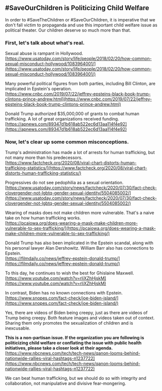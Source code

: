 ## #SaveOurChildren is Politicizing Child Welfare

In order to #SaveTheChildren or #SaveOurChildren, it is imperative that we don't fall victim to propaganda and use this important child welfare issue as political theater. Our children deserve so much more than that.

### First, let's talk about what's real.

Sexual abuse is rampant in Hollywood.  
[https://www.usatoday.com/story/life/people/2018/02/20/how-common-sexual-misconduct-hollywood/1083964001/](https://www.usatoday.com/story/life/people/2018/02/20/how-common-sexual-misconduct-hollywood/1083964001/)

Many powerful political figures from both parties, including Bill Clinton, are implicated in Epstein's operation.  
[https://www.cnbc.com/2019/07/22/jeffrey-epsteins-black-book-trump-clintons-prince-andrew.html](https://www.cnbc.com/2019/07/22/jeffrey-epsteins-black-book-trump-clintons-prince-andrew.html)

Donald Trump authorized $35,000,000 of grants to combat human trafficking. A lot of great organizations received funding.  
[https://apnews.com/89347d1b618ab522ec6d13aa114f4e92](https://apnews.com/89347d1b618ab522ec6d13aa114f4e92)

### Now, let's clear up some common misconceptions.

Trump's administration has made a lot of arrests for human trafficking, but not many more than his predecessors.  
[https://www.factcheck.org/2020/08/viral-chart-distorts-human-trafficking-statistics/](https://www.factcheck.org/2020/08/viral-chart-distorts-human-trafficking-statistics/)

Progressives do not see pedophilia as a sexual orientation.  
[https://www.usatoday.com/story/news/factcheck/2020/07/30/fact-check-clovergender-not-lgbtq-gender-sexual-identity/5504085002/](https://www.usatoday.com/story/news/factcheck/2020/07/30/fact-check-clovergender-not-lgbtq-gender-sexual-identity/5504085002/)

Wearing of masks does not make children more vulnerable. That's a naive take on how human trafficking works.  
[https://pcaiowa.org/does-wearing-a-mask-make-children-more-vulnerable-to-sex-trafficking/](https://pcaiowa.org/does-wearing-a-mask-make-children-more-vulnerable-to-sex-trafficking/)

Donald Trump has also been implicated in the Epstein scandal, along with his personal lawyer Alan Dershowitz. William Barr also has connections to Epstein.  
[https://filmdaily.co/news/jeffrey-epstein-donald-trump/](https://filmdaily.co/news/jeffrey-epstein-donald-trump/)

To this day, he continues to wish the best for Ghislaine Maxwell.  
[https://www.youtube.com/watch?v=rliXZhHjskM](https://www.youtube.com/watch?v=rliXZhHjskM)

In contrast, Biden has no known connections with Epstein.  
[https://www.snopes.com/fact-check/joe-biden-island/](https://www.snopes.com/fact-check/joe-biden-island/)

Yes, there are videos of Biden being creepy, just as there are videos of Trump being creepy. Both feature images and videos taken out of context. Sharing them only promotes the sexualization of children and is inexcusable.

**This is a non-partisan issue. If the organization you are following is politicizing child welfare or conflating the issue with public health initiatives, please take a closer look at their agenda.**  
[https://www.nbcnews.com/tech/tech-news/qanon-looms-behind-nationwide-rallies-viral-hashtags-n1237722](https://www.nbcnews.com/tech/tech-news/qanon-looms-behind-nationwide-rallies-viral-hashtags-n1237722)

We can beat human trafficking, but we should do so with integrity and collaboration, not manipulative and divisive fear-mongering.
